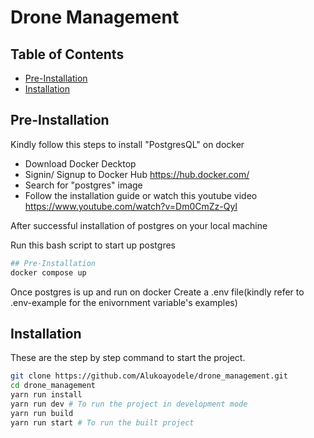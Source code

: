 # Drone Management

## Table of Contents

- [Pre-Installation](#preinstallation)
- [Installation](#installation)

## Pre-Installation

Kindly follow this steps to install "PostgresQL" on docker

- Download Docker Decktop
- Signin/ Signup to Docker Hub https://hub.docker.com/
- Search for "postgres" image
- Follow the installation guide or watch this youtube video https://www.youtube.com/watch?v=Dm0CmZz-QyI

After successful installation of postgres on your local machine

Run this bash script to start up postgres

```bash
## Pre-Installation
docker compose up

```

Once postgres is up and run on docker
Create a .env file(kindly refer to .env-example for the enivornment variable's examples)

## Installation

These are the step by step command to start the project.

```bash
git clone https://github.com/Alukoayodele/drone_management.git
cd drone_management
yarn run install
yarn run dev # To run the project in development mode
yarn run build
yarn run start # To run the built project
```
